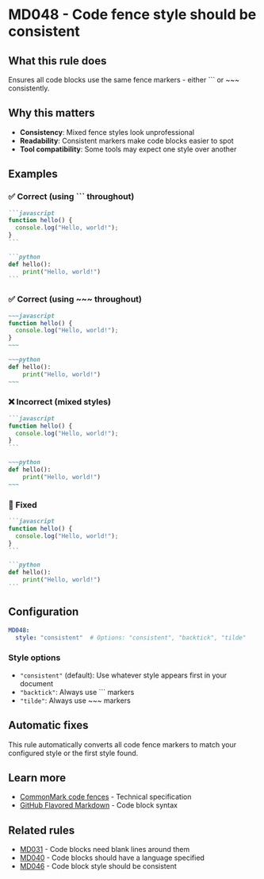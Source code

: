 # MD048 - Code fence style should be consistent

## What this rule does

Ensures all code blocks use the same fence markers - either ``` or ~~~ consistently.

## Why this matters

- **Consistency**: Mixed fence styles look unprofessional
- **Readability**: Consistent markers make code blocks easier to spot
- **Tool compatibility**: Some tools may expect one style over another

## Examples

### ✅ Correct (using ``` throughout)

````markdown
```javascript
function hello() {
  console.log("Hello, world!");
}
```

```python
def hello():
    print("Hello, world!")
```
````

### ✅ Correct (using ~~~ throughout)

````markdown
~~~javascript
function hello() {
  console.log("Hello, world!");
}
~~~

~~~python
def hello():
    print("Hello, world!")
~~~
````

### ❌ Incorrect (mixed styles)

<!-- rumdl-disable MD048 MD031 MD040 -->

````markdown
```javascript
function hello() {
  console.log("Hello, world!");
}
```

~~~python
def hello():
    print("Hello, world!")
~~~
````

<!-- rumdl-enable MD048 MD031 MD040 -->

### 🔧 Fixed

````markdown
```javascript
function hello() {
  console.log("Hello, world!");
}
```

```python
def hello():
    print("Hello, world!")
```
````

## Configuration

```yaml
MD048:
  style: "consistent"  # Options: "consistent", "backtick", "tilde"
```

### Style options

- `"consistent"` (default): Use whatever style appears first in your document
- `"backtick"`: Always use ``` markers
- `"tilde"`: Always use ~~~ markers

## Automatic fixes

This rule automatically converts all code fence markers to match your configured style or the first style found.

## Learn more

- [CommonMark code fences](https://spec.commonmark.org/0.31.2/#fenced-code-blocks) - Technical specification
- [GitHub Flavored Markdown](https://github.github.com/gfm/#fenced-code-blocks) - Code block syntax

## Related rules

- [MD031](md031.md) - Code blocks need blank lines around them
- [MD040](md040.md) - Code blocks should have a language specified
- [MD046](md046.md) - Code block style should be consistent

